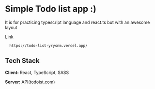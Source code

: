 # Simple Todo list app :)

It is for practicing typescript language and react.ts but with an awesome layout

Link

```sh
  https://todo-list-yrysnm.vercel.app/
```

## Tech Stack

**Client:** React, TypeScript, SASS

**Server:** API(todoist.com)
